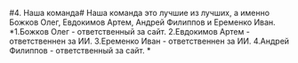 #4. Наша команда#
Наша команда это лучшие из лучших, а именно Божков Олег, Евдокимов Артем, Андрей Филиппов и Еременко Иван. 
*1.Божков Олег - ответственный за сайт.
2.Евдокимов Артем - ответственнен за ИИ.
3.Еременко Иван - ответственнен за ИИ.
4.Андрей Филиппов - ответственный за сайт.
*
